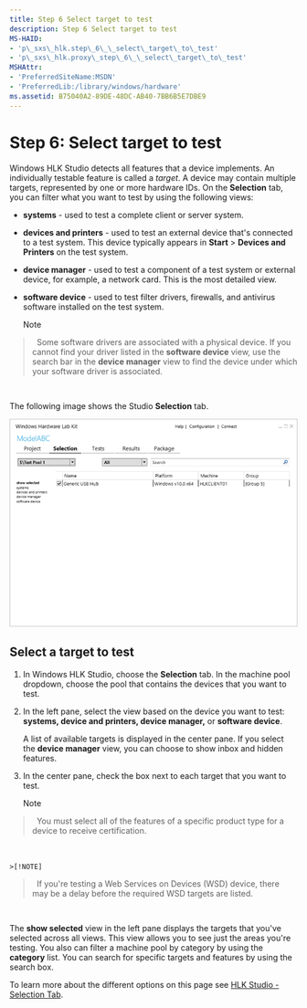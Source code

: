 ```yaml
---
title: Step 6 Select target to test
description: Step 6 Select target to test
MS-HAID:
- 'p\_sxs\_hlk.step\_6\_\_select\_target\_to\_test'
- 'p\_sxs\_hlk.proxy\_step\_6\_\_select\_target\_to\_test'
MSHAttr:
- 'PreferredSiteName:MSDN'
- 'PreferredLib:/library/windows/hardware'
ms.assetid: B75040A2-89DE-48DC-AB40-7BB6B5E7DBE9
---
```


# Step 6: Select target to test


Windows HLK Studio detects all features that a device implements. An individually testable feature is called a *target*. A device may contain multiple targets, represented by one or more hardware IDs. On the **Selection** tab, you can filter what you want to test by using the following views:

-   **systems** - used to test a complete client or server system.

-   **devices and printers** - used to test an external device that's connected to a test system. This device typically appears in **Start** &gt; **Devices and Printers** on the test system.

-   **device manager** - used to test a component of a test system or external device, for example, a network card. This is the most detailed view.

-   **software device** - used to test filter drivers, firewalls, and antivirus software installed on the test system.

    >[!NOTE]
>  Some software drivers are associated with a physical device. If you cannot find your driver listed in the **software device** view, use the search bar in the **device manager** view to find the device under which your software driver is associated.

     

The following image shows the Studio **Selection** tab.

![hlk studio selection tab](images/hlk-studio-selection-tab.png)

## <span id="Select_a_target_to_test"></span><span id="select_a_target_to_test"></span><span id="SELECT_A_TARGET_TO_TEST"></span>Select a target to test


1.  In Windows HLK Studio, choose the **Selection** tab. In the machine pool dropdown, choose the pool that contains the devices that you want to test.

2.  In the left pane, select the view based on the device you want to test: **systems, device and printers, device manager,** or **software device**.

    A list of available targets is displayed in the center pane. If you select the **device manager** view, you can choose to show inbox and hidden features.

3.  In the center pane, check the box next to each target that you want to test.

    >[!NOTE]
>  You must select all of the features of a specific product type for a device to receive certification.

     

    >[!NOTE]
>  If you're testing a Web Services on Devices (WSD) device, there may be a delay before the required WSD targets are listed.

     

The **show selected** view in the left pane displays the targets that you've selected across all views. This view allows you to see just the areas you're testing. You also can filter a machine pool by category by using the **category** list. You can search for specific targets and features by using the search box.

To learn more about the different options on this page see [HLK Studio - Selection Tab](..\user\hlk-studio---selection-tab.md).

 

 






